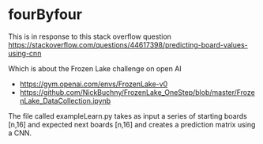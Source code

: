 # fourByfour

This is in response to this stack overflow question https://stackoverflow.com/questions/44617398/predicting-board-values-using-cnn

Which is about the Frozen Lake challenge on open AI

- https://gym.openai.com/envs/FrozenLake-v0
- https://github.com/NickBuchny/FrozenLake_OneStep/blob/master/FrozenLake_DataCollection.ipynb

The file called exampleLearn.py takes as input a series of starting boards [n,16] and expected next boards [n,16] and
creates a prediction matrix using a CNN.

